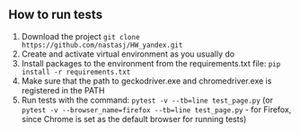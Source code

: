 ## How to run tests
1. Download the project `git clone https://github.com/nastasj/HW_yandex.git`
2. Create and activate virtual environment as you usually do
3. Install packages to the environment from the requirements.txt file: `pip install -r requirements.txt`
4. Make sure that the path to geckodriver.exe and chromedriver.exe is registered in the PATH
5. Run tests with the command: `pytest -v --tb=line test_page.py` (or `pytest -v --browser_name=firefox --tb=line test_page.py` - for Firefox, since Chrome is set as the default browser for running tests)
